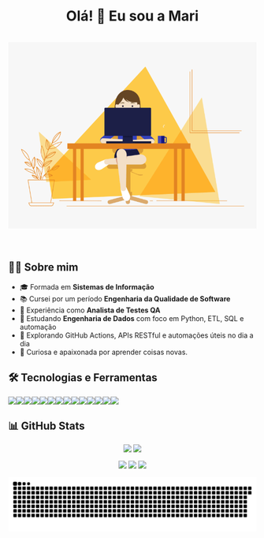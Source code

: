 <div align="center">

# Olá! 👋 Eu sou a Mari 
<br>
  <img alt="GIF" src="https://github.com/cmarih/cmarih/blob/master/img/programmer.gif?raw=true" />
</div>
<br><br>

## 👩‍💻 Sobre mim

- 🎓 Formada em **Sistemas de Informação**
- 📚 Cursei por um período **Engenharia da Qualidade de Software**
- 🧪 Experiência como **Analista de Testes QA**
- 🚀 Estudando **Engenharia de Dados** com foco em Python, ETL, SQL e automação
- 🤖 Explorando GitHub Actions, APIs RESTful e automações úteis no dia a dia
- 💬 Curiosa e apaixonada por aprender coisas novas.


## 🛠 Tecnologias e Ferramentas

<div style="display: flex; flex-wrap: wrap;">
  <img src="https://img.shields.io/badge/Python-3776AB?style=for-the-badge&logo=python&logoColor=white"/>
  <img src="https://img.shields.io/badge/Java-007396?style=for-the-badge&logo=java&logoColor=white"/>
  <img src="https://img.shields.io/badge/Spring_Boot-6DB33F?style=for-the-badge&logo=spring&logoColor=white"/>
  <img src="https://img.shields.io/badge/SQL-336791?style=for-the-badge&logo=postgresql&logoColor=white"/>
  <img src="https://img.shields.io/badge/JSON-000000?style=for-the-badge&logo=json&logoColor=white"/>
  <img src="https://img.shields.io/badge/Metabase-00D1B2?style=for-the-badge&logo=metabase&logoColor=white"/>

  <img src="https://img.shields.io/badge/JavaScript-F7DF1E?style=for-the-badge&logo=javascript&logoColor=black"/>
  <img src="https://img.shields.io/badge/Cypress-17202C?style=for-the-badge&logo=cypress&logoColor=white"/>
  <img src="https://img.shields.io/badge/Postman-FF6C37?style=for-the-badge&logo=postman&logoColor=white"/>

  <img src="https://img.shields.io/badge/COBOL-005BAA?style=for-the-badge&logo=cobol&logoColor=white"/>
  <img src="https://img.shields.io/badge/HTML5-E34F26?style=for-the-badge&logo=html5&logoColor=white"/>
  <img src="https://img.shields.io/badge/CSS3-1572B6?style=for-the-badge&logo=css3&logoColor=white"/>

  <img src="https://img.shields.io/badge/GitHub_Actions-2088FF?style=for-the-badge&logo=githubactions&logoColor=white"/>
  <img src="https://img.shields.io/badge/VS_Code-007ACC?style=for-the-badge&logo=visualstudiocode&logoColor=white"/>
</div>


## 📊 GitHub Stats

<div align="center">
  <img height="160em" src="https://github-readme-stats.vercel.app/api?username=cmarih&show_icons=true&theme=dracula" />
  <img height="160em" src="https://github-readme-stats.vercel.app/api/top-langs/?username=cmarih&layout=compact&theme=dracula"/>
</div>


<div align="center">

  <a href="https://www.linkedin.com/in/marilene-costa/" target="_blank"><img src="https://img.shields.io/badge/-LinkedIn-%230077B5?style=for-the-badge&logo=linkedin&logoColor=white" target="_blank"></a> 
  <a href="https://www.instagram.com/cmarihc/"><img src="https://img.shields.io/badge/-Instagram-%23E4405F?style=for-the-badge&logo=instagram&logoColor=white" target="_blank"></a>
  <a href = "mailto:marycostajc@gmail.com"><img src="https://img.shields.io/badge/-Gmail-%23333?style=for-the-badge&logo=gmail&logoColor=white" target="_blank"></a>

</div>


![Snake animation](https://github.com/cmarih/snake/blob/output/github-contribution-grid-snake.svg)



